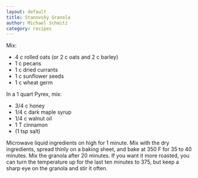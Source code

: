 ```yaml
---
layout: default
title: Stanovsky Granola
author: Michael Schmitz
category: recipes
---
```


Mix:

* 4 c rolled oats (or 2 c oats and 2 c barley)
* 1 c pecans
* 1 c dried currants
* 1 c sunflower seeds
* 1 c wheat germ

In a 1 quart Pyrex, mix:

* 3/4 c honey
* 1/4 c dark maple syrup
* 1/4 c walnut oil
* 1 T cinnamon
* (1 tsp salt)

Microwave liquid ingredients on high for 1 minute. Mix with the dry
ingredients, spread thinly on a baking sheet, and bake at 350 F for 35 to 40
minutes. Mix the granola after 20 minutes. If you want it more roasted, you can
turn the temperature up for the last ten minutes to 375, but keep a sharp eye
on the granola and stir it often.
